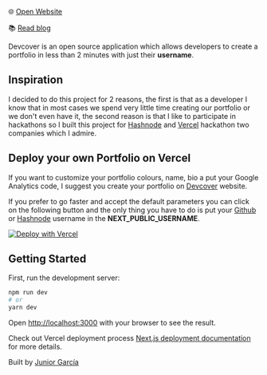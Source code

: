🌐 [Open Website](https://devcover.me)

📚 [Read blog](https://blog.jrgarciadev.com/devcover-easiest-way-to-generate-a-developer-portfolio)

Devcover is an open source application which allows developers to create a portfolio in less than 2 minutes with just their **username**.

## Inspiration

I decided to do this project for 2 reasons, the first is that as a developer I know that in most cases we spend very little time creating our portfolio or we don't even have it, the second reason is that I like to participate in hackathons so I built this project for [Hashnode](https://hashnode.com) and [Vercel](https://vercel.com) hackathon two companies which I admire.

## Deploy your own Portfolio on Vercel

If you want to customize your portfolio colours, name, bio a put your Google Analytics code, I suggest you create your portfolio on [Devcover](https://devcover.me) website.

If you prefer to go faster and accept the default parameters you can click on the following button and the only thing you have to do is put your [Github](https://github.com) or [Hashnode](https://hashnode.com) username in the **NEXT_PUBLIC_USERNAME**.

[![Deploy with Vercel](https://vercel.com/button)](https://vercel.com/new/git/external?repository-url=https%3A%2F%2Fgithub.com%2Fjrgarciadev%2Fdev-cover&env=NEXT_PUBLIC_USERNAME&project-name=my-awesome-portfolio&repository-name=my-awesome-portfolio&envDescription=&envDescription=Enter%20your%20Github%20or%20Hashnode%20username%20.&demo-title=APM%20Story&A%20statically%20generated%portfolio%created%20using%20Devcover)

## Getting Started

First, run the development server:

```bash
npm run dev
# or
yarn dev
```

Open [http://localhost:3000](http://localhost:3000) with your browser to see the result.



Check out Vercel deployment process [Next.js deployment documentation](https://nextjs.org/docs/deployment) for more details.

Built by [Junior García](https://jrgarciadev.com)

